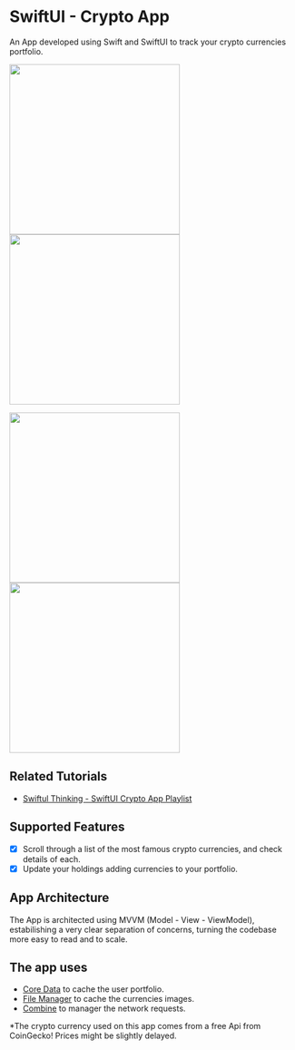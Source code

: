 # SwiftUI - Crypto App 

An App developed using Swift and SwiftUI to track your crypto currencies portfolio.  

<p>
  <img width="300px" src="https://raw.githubusercontent.com/LeonardoCaracho/ios-CryptoApp/main/screenshots/screenshot-1.png?token=GHSAT0AAAAAACEMZ5KTGFBJI56RA5XC5OTSZHD6M7A">
  <img width="300px" src="https://raw.githubusercontent.com/LeonardoCaracho/ios-CryptoApp/main/screenshots/screenshot-3.png?token=GHSAT0AAAAAACEMZ5KS3ND2FWGBAXIJRZ3UZHD6OPA">
</p>

<p>
  <img width="300px" src="https://raw.githubusercontent.com/LeonardoCaracho/ios-CryptoApp/main/screenshots/screenshot-4.png">
  <img width="300px" src="https://raw.githubusercontent.com/LeonardoCaracho/ios-CryptoApp/main/screenshots/screenshot-2.png?token=GHSAT0AAAAAACEMZ5KS6ADXQKCZRD4WVPSQZHD6N6A">
</p>

## Related Tutorials

- [Swiftul Thinking - SwiftUI Crypto App Playlist](https://www.youtube.com/playlist?list=PLwvDm4Vfkdphbc3bgy_LpLRQ9DDfFGcFu)

## Supported Features

- [x] Scroll through a list of the most famous crypto currencies, and check details of each.
- [x] Update your holdings adding currencies to your portfolio.

## App Architecture

The App is architected using MVVM (Model - View - ViewModel), estabilishing a very clear separation of concerns, turning the codebase more easy to read and to scale.

## The app uses
- [Core Data](https://developer.apple.com/documentation/coredata) to cache the user portfolio. 
- [File Manager](https://developer.apple.com/documentation/foundation/filemanager) to cache the currencies images. 
- [Combine](https://developer.apple.com/documentation/combine) to manager the network requests.

*The crypto currency used on this app comes from a free Api from CoinGecko! Prices might be slightly delayed.
